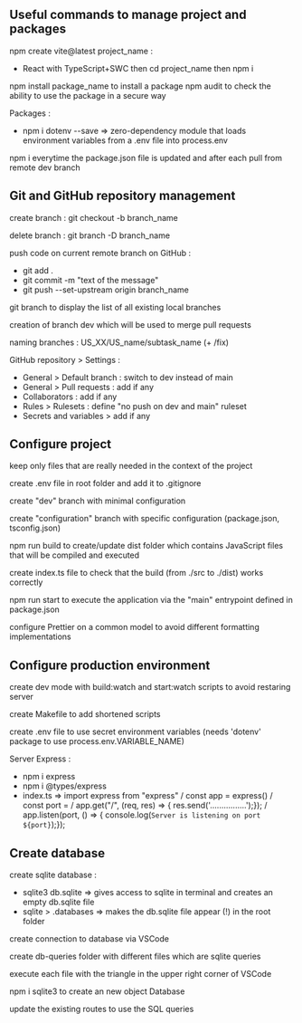 ## Useful commands to manage project and packages

npm create vite@latest project_name :

- React with TypeScript+SWC
  then cd project_name
  then npm i

npm install package_name to install a package
npm audit to check the ability to use the package in a secure way

Packages :

- npm i dotenv --save => zero-dependency module that loads environment variables from a .env file into process.env

npm i everytime the package.json file is updated and after each pull from remote dev branch

## Git and GitHub repository management

create branch : git checkout -b branch_name

delete branch : git branch -D branch_name

push code on current remote branch on GitHub :

- git add .
- git commit -m "text of the message"
- git push --set-upstream origin branch_name

git branch to display the list of all existing local branches

creation of branch dev which will be used to merge pull requests

naming branches : US_XX/US_name/subtask_name (+ /fix)

GitHub repository > Settings :

- General > Default branch : switch to dev instead of main
- General > Pull requests : add if any
- Collaborators : add if any
- Rules > Rulesets : define "no push on dev and main" ruleset
- Secrets and variables > add if any

## Configure project

keep only files that are really needed in the context of the project

create .env file in root folder and add it to .gitignore

create "dev" branch with minimal configuration

create "configuration" branch with specific configuration (package.json, tsconfig.json)

npm run build to create/update dist folder which contains JavaScript files that will be compiled and executed

create index.ts file to check that the build (from ./src to ./dist) works correctly

npm run start to execute the application via the "main" entrypoint defined in package.json

configure Prettier on a common model to avoid different formatting implementations

## Configure production environment

create dev mode with build:watch and start:watch scripts to avoid restaring server

create Makefile to add shortened scripts

create .env file to use secret environment variables (needs 'dotenv' package to use process.env.VARIABLE_NAME)

Server Express :

- npm i express
- npm i @types/express
- index.ts => import express from "express" / const app = express() / const port = / app.get("/", (req, res) => { res.send('................');}); / app.listen(port, () => { console.log(`Server is listening on port ${port}`);});

## Create database

create sqlite database :

- sqlite3 db.sqlite => gives access to sqlite in terminal and creates an empty db.sqlite file
- sqlite > .databases => makes the db.sqlite file appear (!) in the root folder

create connection to database via VSCode

create db-queries folder with different files which are sqlite queries

execute each file with the triangle in the upper right corner of VSCode

npm i sqlite3 to create an new object Database

update the existing routes to use the SQL queries
